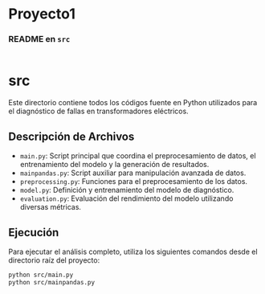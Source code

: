 # Proyecto1
### README en `src`

```markdown
```
# src

Este directorio contiene todos los códigos fuente en Python utilizados para el diagnóstico de fallas en transformadores eléctricos.

## Descripción de Archivos
- `main.py`: Script principal que coordina el preprocesamiento de datos, el entrenamiento del modelo y la generación de resultados.
- `mainpandas.py`: Script auxiliar para manipulación avanzada de datos.
- `preprocessing.py`: Funciones para el preprocesamiento de los datos.
- `model.py`: Definición y entrenamiento del modelo de diagnóstico.
- `evaluation.py`: Evaluación del rendimiento del modelo utilizando diversas métricas.

## Ejecución
Para ejecutar el análisis completo, utiliza los siguientes comandos desde el directorio raíz del proyecto:
```bash
python src/main.py
python src/mainpandas.py
